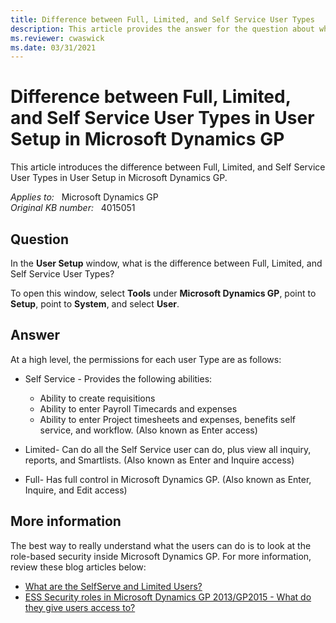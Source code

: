 ```yaml
---
title: Difference between Full, Limited, and Self Service User Types
description: This article provides the answer for the question about what is the difference between Full, Limited, and Self Service User Types in User Setup in Microsoft Dynamics GP.
ms.reviewer: cwaswick
ms.date: 03/31/2021
---
```

# Difference between Full, Limited, and Self Service User Types in User Setup in Microsoft Dynamics GP

This article introduces the difference between Full, Limited, and Self Service User Types in User Setup in Microsoft Dynamics GP.

_Applies to:_ &nbsp; Microsoft Dynamics GP  
_Original KB number:_ &nbsp; 4015051

## Question

In the **User Setup** window, what is the difference between Full, Limited, and Self Service User Types?

To open this window, select **Tools** under **Microsoft Dynamics GP**, point to **Setup**, point to **System**, and select **User**.

## Answer

At a high level, the permissions for each user Type are as follows:

- Self Service - Provides the following abilities:
  - Ability to create requisitions
  - Ability to enter Payroll Timecards and expenses
  - Ability to enter Project timesheets and expenses, benefits self service,  and workflow. (Also known as Enter access)

- Limited- Can do all the Self Service user can do, plus view all inquiry, reports, and Smartlists. (Also known as Enter and Inquire access)

- Full- Has full control in Microsoft Dynamics GP. (Also known as Enter, Inquire, and Edit access)

## More information

The best way to really understand what the users can do is to look at the role-based security inside Microsoft Dynamics GP. For more information, review these blog articles below:

- [What are the SelfServe and Limited Users?](https://community.dynamics.com/gp/b/gpteamblog/archive/2014/12/17/what-are-the-self-serve-and-limited-users)
- [ESS Security roles in Microsoft Dynamics GP 2013/GP2015 - What do they give users access to?](https://community.dynamics.com/gp/b/dynamicsgp/posts/ess-security-roles-in-microsoft-dynamics-gp-2013-and-microsoft-dynamics-gp-2015-what-do-they-give-users-access-to)
